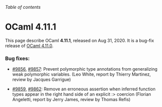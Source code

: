 <!-- ((! set title OCaml 4.11.1 !)) -->
*Table of contents*

# OCaml 4.11.1

This page describe OCaml **4.11.1**, released on Aug 31, 2020.  It is
a bug-fix release of [OCaml 4.11.0](4.11.0.html).

### Bug fixes:

- [#9856](https://github.com/ocaml/ocaml/issues/9856), [#9857](https://github.com/ocaml/ocaml/issues/9857): Prevent polymorphic type annotations from generalizing
  weak polymorphic variables.
  (Leo White, report by Thierry Martinez, review by Jacques Garrigue)

- [#9859](https://github.com/ocaml/ocaml/issues/9859), [#9862](https://github.com/ocaml/ocaml/issues/9862): Remove an erroneous assertion when inferred function types
  appear in the right hand side of an explicit :> coercion
  (Florian Angeletti, report by Jerry James, review by Thomas Refis)

